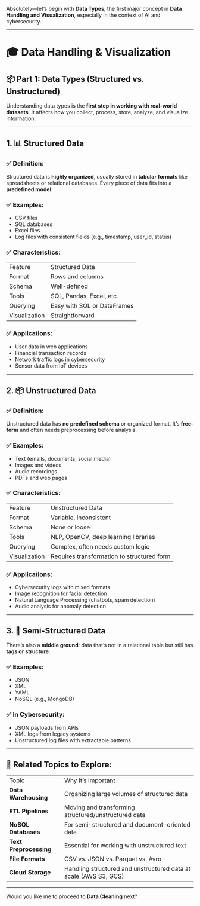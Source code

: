 Absolutely—let’s begin with **Data Types**, the first major concept in **Data Handling and Visualization**, especially in the context of AI and cybersecurity.

---

# 🎓 Data Handling & Visualization

## 📦 Part 1: Data Types (Structured vs. Unstructured)

Understanding data types is the **first step in working with real-world datasets**. It affects how you collect, process, store, analyze, and visualize information.

---

## 1. 📊 Structured Data

### ✅ Definition:

Structured data is **highly organized**, usually stored in **tabular formats** like spreadsheets or relational databases. Every piece of data fits into a **predefined model**.

### ✅ Examples:

- CSV files
- SQL databases
- Excel files
- Log files with consistent fields (e.g., timestamp, user_id, status)

### ✅ Characteristics:

|   |   |
|---|---|
|Feature|Structured Data|
|Format|Rows and columns|
|Schema|Well-defined|
|Tools|SQL, Pandas, Excel, etc.|
|Querying|Easy with SQL or DataFrames|
|Visualization|Straightforward|

### ✅ Applications:

- User data in web applications
- Financial transaction records
- Network traffic logs in cybersecurity
- Sensor data from IoT devices

---

## 2. 📦 Unstructured Data

### ✅ Definition:

Unstructured data has **no predefined schema** or organized format. It’s **free-form** and often needs preprocessing before analysis.

### ✅ Examples:

- Text (emails, documents, social media)
- Images and videos
- Audio recordings
- PDFs and web pages

### ✅ Characteristics:

|   |   |
|---|---|
|Feature|Unstructured Data|
|Format|Variable, inconsistent|
|Schema|None or loose|
|Tools|NLP, OpenCV, deep learning libraries|
|Querying|Complex, often needs custom logic|
|Visualization|Requires transformation to structured form|

### ✅ Applications:

- Cybersecurity logs with mixed formats
- Image recognition for facial detection
- Natural Language Processing (chatbots, spam detection)
- Audio analysis for anomaly detection

---

## 3. 🧩 Semi-Structured Data

There’s also a **middle ground**: data that’s not in a relational table but still has **tags or structure**.

### ✅ Examples:

- JSON
- XML
- YAML
- NoSQL (e.g., MongoDB)

### ✅ In Cybersecurity:

- JSON payloads from APIs
- XML logs from legacy systems
- Unstructured log files with extractable patterns

---

## 🧠 Related Topics to Explore:

|   |   |
|---|---|
|Topic|Why It’s Important|
|**Data Warehousing**|Organizing large volumes of structured data|
|**ETL Pipelines**|Moving and transforming structured/unstructured data|
|**NoSQL Databases**|For semi-structured and document-oriented data|
|**Text Preprocessing**|Essential for working with unstructured text|
|**File Formats**|CSV vs. JSON vs. Parquet vs. Avro|
|**Cloud Storage**|Handling structured and unstructured data at scale (AWS S3, GCS)|

---

Would you like me to proceed to **Data Cleaning** next?